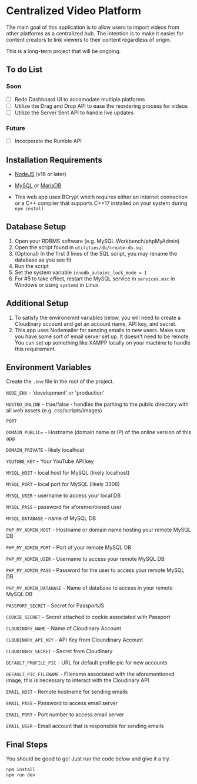 # Centralized Video Platform

The main goal of this application is to allow users to import videos from other platforms as a centralized hub. The intention is to make it easier for content creators to link viewers to their content regardless of origin.

This is a long-term project that will be ongoing.

## To do List

### Soon
- [ ] Redo Dashboard UI to accomodate multiple platforms
- [ ] Utilize the Drag and Drop API to ease the reordering process for videos
- [ ] Utilize the Server Sent API to handle live updates

### Future
- [ ] Incorporate the Rumble API

## Installation Requirements

* [NodeJS](https://nodejs.org/en/download) (v16 or later)

* [MySQL](https://www.mysql.com/downloads/) or [MariaDB](https://mariadb.org/download/)

* This web app uses BCrypt which requires either an internet connection or a C++ compiler that supports C++17 installed on your system during `npm install`

## Database Setup
1. Open your RDBMS software (e.g. MySQL Workbench/phpMyAdmin)
2. Open the script found in `utilities/db/create-db.sql`
3. (Optional) In the first 3 lines of the SQL script, you may rename the database as you see fit
4. Run the script
5. Set the system variable `innodb_autoinc_lock_mode = 1`
6. For #5 to take effect, restart the MySQL service in `services.msc` in Windows or using `systemd` in Linux

## Additional Setup
1. To satisfy the environemnt variables below, you will need to create a Cloudinary account and get an account name, API key, and secret.
2. This app uses Nodemailer for sending emails to new users. Make sure you have some sort of email server set up. It doesn't need to be remote. You can set up something like XAMPP locally on your machine to handle this requirement.

## Environment Variables
Create the `.env` file in the root of the project.

`NODE_ENV` - 'development' or 'production'

`HOSTED_ONLINE` - true/false - handles the pathing to the public directory with all web assets (e.g. css/scripts/images)

`PORT`

`DOMAIN_PUBLIC=` - Hostname (domain name or IP) of the online version of this app

`DOMAIN_PRIVATE` - likely localhost

`YOUTUBE_KEY` - Your YouTube API key

`MYSQL_HOST` - local host for MySQL (likely localhost)

`MYSQL_PORT` - local port for MySQL (likely 3306)

`MYSQL_USER` - username to access your local DB

`MYSQL_PASS` - password for aforementioned user

`MYSQL_DATABASE` - name of MySQL DB

`PHP_MY_ADMIN_HOST` - Hostname or domain name hosting your remote MySQL DB

`PHP_MY_ADMIN_PORT` - Port of your remote MySQL DB

`PHP_MY_ADMIN_USER` - Username to access your remote MySQL DB

`PHP_MY_ADMIN_PASS` - Password for the user to access your remote MySQL DB

`PHP_MY_ADMIN_DATABASE` - Name of database to access in your remote MySQL DB

`PASSPORT_SECRET` - Secret for PassportJS

`COOKIE_SECRET` - Secret attached to cookie associated with Passport

`CLOUDINARY_NAME` - Name of Cloudinary Account

`CLOUDINARY_API_KEY` - API Key from Cloundinary Account

`CLOUDINARY_SECRET` - Secret from Cloudinary

`DEFAULT_PROFILE_PIC` - URL for default profile pic for new accounts

`DEFAULT_PIC_FILENAME` - FIlename associated with the aforementioned image, this is necessary to interact with the Cloudinary API

`EMAIL_HOST` - Remote hostname for sending emails

`EMAIL_PASS` - Password to access email server

`EMAIL_PORT` - Port number to access email server

`EMAIL_USER` - Email account that is responsible for sending emails

## Final Steps

You should be good to go! Just run the code below and give it a try.
```bash
npm install
npm run dev
```